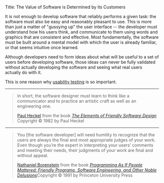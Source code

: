 Title: The Value of Software is Determined by its Customers

It is not enough to develop software that reliably performs a given task: the software must also be easy and reasonably pleasant to use.  This is more than just a matter of "gussying up" the user interface -- the developer must understand how his users think, and communicate to them using words and graphics that are consistent and effective. Most fundamentally, the software must be built around a mental model with which the user is already familiar, or that seems intuitive once learned.

Although developers need to form ideas about what will be useful to a set of users before developing software, those ideas can never be fully validated without actually developing the software and seeing what real users actually do with it.

This is one reason why [usability testing][ut] is so important.

----

<blockquote>
<p>
In short, the software designer must learn to think like a communicator and to practice an artistic craft as well as an engineering one.</p>

<footer>
<a href="http://en.wikipedia.org/wiki/Paul_Heckel">Paul Heckel</a> from the book <cite><a href="bibliography.html#heckel-1994">The Elements of Friendly Software Design</a></cite> Copyright &copy; 1982 by Paul Heckel
</footer>
</blockquote>

----

<blockquote>
<p>
You [the software developer] will need humility to recognize that the users are always the final and most appropriate judges of your work. Even though you&#8217;re the expert in interpreting your users&#8217; comments and meeting their needs, their judgments of your work are final and without appeal. </p>

<footer>
<a href="http://en.wikipedia.org/wiki/Nathaniel_Borenstein">Nathaniel Borenstein</a> from the book <cite><a href="bibliography.html#borenstein-1991">Programming As If People Mattered: Friendly Programs, Software Engineering, and Other Noble Delusions</a></cite>Copyright &copy; 1991 by Princeton University Press
</footer>
</blockquote>


[ut]: https://en.wikipedia.org/wiki/Usability_testing

